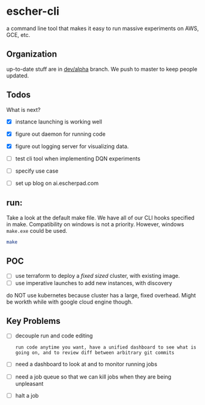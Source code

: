 # escher-cli

a command line tool that makes it easy to run massive experiments on AWS, GCE, etc.

## Organization

up-to-date stuff are in [dev/alpha](../../tree/dev/alpha) branch. We push to master to keep people updated.

## Todos

What is next? 

- [x] instance launching is working well
- [x] figure out daemon for running code
- [x] figure out logging server for visualizing data.

- [ ] test cli tool when implementing DQN experiments
- [ ] specify use case
- [ ] set up blog on ai.escherpad.com

## run: 

Take a look at the default make file. We have all of our CLI hooks specified in make. Compatibility on windows is not a priority. However, windows `make.exe` could be used.

```bash
make
```

## POC

- [ ] use terraform to deploy a *fixed sized* cluster, with existing image.
- [ ] use imperative launches to add new instances, with discovery

do NOT use kubernetes because cluster has a large, fixed overhead. Might be workth while with google cloud engine though.

## Key Problems

- [ ] decouple run and code editing

      run code anytime you want, have a unified dashboard to see what is going on, and to review diff between arbitrary git commits

- [ ] need a dashboard to look at and to monitor running jobs

- [ ] need a job queue so that we can kill jobs when they are being unpleasant

- [ ] halt a job
